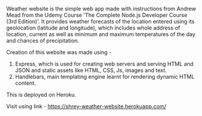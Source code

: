 Weather website is the simple web app made with instructions from Andrew Mead from the Udemy Course 'The Complete Node.js Developer Course (3rd Edition)'.
It provides weather forecasts of the location entered using its geolocation (latitude and longitude), which includes whole address of location, current as well as minimum and maximum temperatures of the day and chances of precipitation.

Creation of this website was made using - 
1) Express, which is used for creating web servers and serving HTML and JSON and static assets like HTML, CSS, Js, images and text.
2) Handlebars, main templating engine learnt for rendering dynamic HTML content.

This is deployed on Heroku.

Visit using link - https://shrey-weather-website.herokuapp.com/ 
